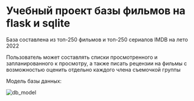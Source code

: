 # Учебный проект базы фильмов на flask и sqlite 

База составлена из топ-250 фильмов и топ-250 сериалов IMDB на лето 2022

Пользователь может составлять списки просмотренного и запланированного к просмотру, а также писать рецензии на фильмы с возможностью оценить отдельно каждого члена съемочкой группы

Модель базы данных:

![db_model](https://user-images.githubusercontent.com/58304011/197353668-fd0d9909-0a51-43d6-bdd1-a2eb780ae8e9.png)

